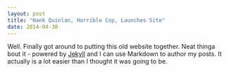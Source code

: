 ```yaml
---
layout: post
title: "Hank Quinlan, Horrible Cop, Launches Site"
date: 2014-04-30
---
```


Well. Finally got around to putting this old website together. Neat thinga bout it - powered by [Jekyll](http://jekyllrb.com) and I can use Markdown to author my posts. It actually is a lot easier than I thought it was going to be.
